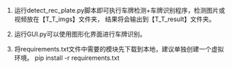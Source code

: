 1. 运行detect_rec_plate.py脚本即可执行车牌检测+车牌识别程序，检测图片或视频放在【T_T_imgs】文件夹，
    结果将会输出到【T_T_result】文件夹。

2. 运行GUI.py可以使用图形化界面进行车牌识别。
3. 将requirements.txt文件中需要的模块先下载到本地，建议单独创建一个虚拟环境。
   pip install -r requirements.txt
